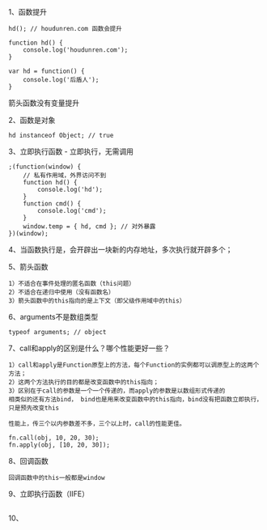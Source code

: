 1、函数提升

```
hd(); // houdunren.com 函数会提升

function hd() {
	console.log('houdunren.com');
}

var hd = function() {
	console.log('后盾人');
}
```

箭头函数没有变量提升

2、函数是对象

```
hd instanceof Object; // true
```

3、立即执行函数 - 立即执行，无需调用

```
;(function(window) {
	// 私有作用域，外界访问不到
	function hd() {
		console.log('hd');
	}
	function cmd() {
		console.log('cmd');
	}
	window.temp = { hd, cmd }; // 对外暴露
})(window);
```

4、当函数执行是，会开辟出一块新的内存地址，多次执行就开辟多个；

5、箭头函数

```
1）不适合在事件处理的匿名函数（this问题）
2）不适合在递归中使用（没有函数名）
3）箭头函数中的this指向的是上下文（即父级作用域中的this）
```

6、arguments不是数组类型 

```
typeof arguments; // object
```

7、call和apply的区别是什么？哪个性能更好一些？

```
1）call和apply是Function原型上的方法，每个Function的实例都可以调原型上的这两个方法；
2）这两个方法执行的目的都是改变函数中的this指向；
3）区别在于call的参数是一个一个传递的，而apply的参数是以数组形式传递的
相类似的还有方法bind， bind也是用来改变函数中的this指向，bind没有把函数立即执行，只是预先改变this

性能上，传三个以内参数差不多，三个以上时，call的性能更佳。

fn.call(obj, 10, 20, 30);
fn.apply(obj, [10, 20, 30]);
```

8、回调函数

```
回调函数中的this一般都是window
```

9、立即执行函数（IIFE）

```

```

10、